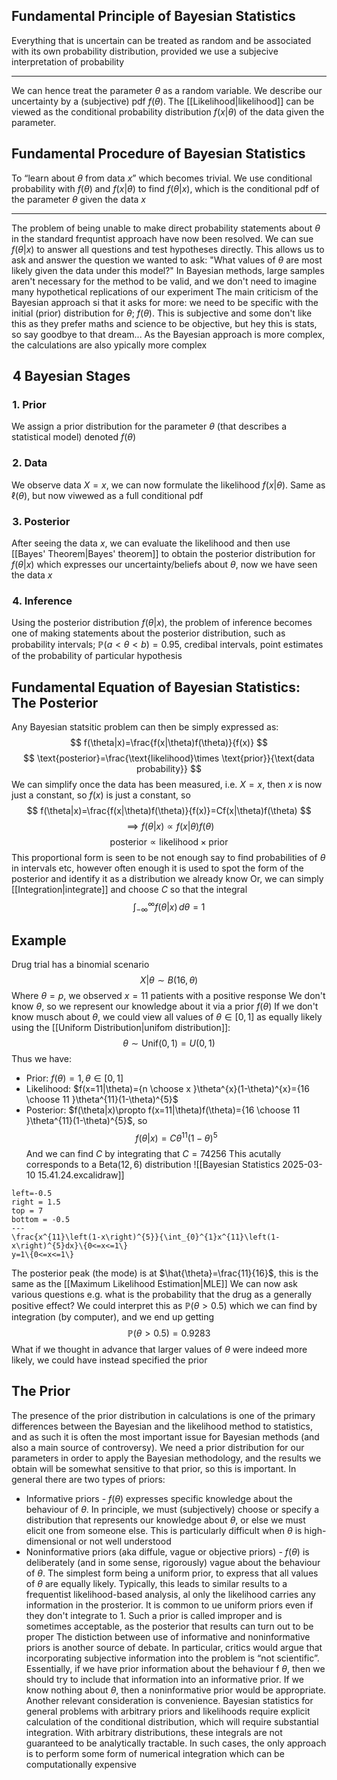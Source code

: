 ## Fundamental Principle of Bayesian Statistics
Everything that is uncertain can be treated as random and be associated with its own probability distribution, provided we use a subjecive interpretation of probability
___
We can hence treat the parameter $\theta$ as a random variable. We describe our uncertainty by a (subjective) pdf $f(\theta)$. The [[Likelihood|likelihood]] can be viewed as the conditional probability distribution $f(x|\theta)$ of the data given the parameter.
## Fundamental Procedure of Bayesian Statistics
To “learn about $\theta$ from data $x$” which becomes trivial. We use conditional probability with $f(\theta)$ and $f(x|\theta)$ to find $f(\theta|x)$, which is the conditional pdf of the parameter $\theta$ given the data $x$
___
The problem of being unable to make direct probability statements about $\theta$ in the standard frequntist approach have now been resolved. We can sue $f(\theta|x)$ to answer all questions and test hypotheses directly. This allows us to ask and answer the question we wanted to ask:
    "What values of $\theta$ are most likely given the data under this model?"
In Bayesian methods, large samples aren't necessary for the method to be valid, and we don't need to imagine many hypothetical replications of our experiment
The main criticism of the Bayesian approach si that it asks for more: we need to be specific with the initial (prior) distribution for $\theta$; $f(\theta)$. This is subjective and some don't like this as they prefer maths and science to be objective, but hey this is stats, so say goodbye to that dream...
As the Bayesian approach is more complex, the calculations are also ypically more complex
## $\hspace{0pt}4$ Bayesian Stages
### $\hspace{0pt}1$. Prior
We assign a prior distribution for the parameter $\theta$ (that describes a statistical model) denoted $f(\theta)$
### $\hspace{0pt}2$. Data
We observe data $X=x$, we can now formulate the likelihood $f(x|\theta)$. Same as $\ell(\theta)$, but now viwewed as a full conditional pdf
### $\hspace{0pt}3$. Posterior
After seeing the data $x$, we can evaluate the likelihood and then use [[Bayes' Theorem|Bayes' theorem]] to obtain the posterior distribution for $f(\theta|x)$ which expresses our uncertainty/beliefs about $\theta$, now we have seen the data $x$
### $\hspace{0pt}4$. Inference
Using the posterior distribution $f(\theta|x)$, the problem of inference becomes one of making statements about the posterior distribution, such as probability intervals; $\mathbb{P}(a<\theta<b)=0.95$, credibal intervals, point estimates of the probability of particular hypothesis
## Fundamental Equation of Bayesian Statistics: The Posterior
Any Bayesian statsitic problem can then be simply expressed as:
$$
f(\theta|x)=\frac{f(x|\theta)f(\theta)}{f(x)}
$$
$$
 \text{posterior}=\frac{\text{likelihood}\times \text{prior}}{\text{data probability}}
$$
We can simplify once the data has been measured, i.e. $X=x$, then $x$ is now just a constant, so $f(x)$ is just a constant, so
$$
f(\theta|x)=\frac{f(x|\theta)f(\theta)}{f(x)}=Cf(x|\theta)f(\theta)
$$
$$
\implies f(\theta|x)\propto f(x|\theta)f(\theta) 
$$
$$
\text{posterior}\propto \text{likelihood}\times \text{prior}
$$
This proportional form is seen to be not enough say to find probabilities of $\theta$ in intervals etc, however often enough it is used to spot the form of the posterior and identify it as a distribution we already know
Or, we can simply [[Integration|integrate]] and choose $C$ so that the integral
$$
\int_{-\infty}^{\infty} f(\theta|x) \, d\theta =1
$$
## Example
Drug trial has a binomial scenario
$$
X|\theta \sim B(16,\theta)
$$
Where $\theta=p$, we observed $x=11$ patients with a positive response
We don't know $\theta$, so we represent our knowledge about it via a prior $f(\theta)$
If we don't know musch about $\theta$, we could view all values of $\theta \in[0,1]$ as equally likely using the [[Uniform Distribution|unifom distribution]]:
$$
\theta \sim \text{Unif}(0,1)=U(0,1)
$$
Thus we have:
- Prior: $f(\theta)=1,\theta \in[0,1]$
- Likelihood: $f(x=11|\theta)={n \choose x }\theta^{x}(1-\theta)^{x}={16 \choose 11 }\theta^{11}(1-\theta)^{5}$
- Posterior: $f(\theta|x)\propto f(x=11|\theta)f(\theta)={16 \choose 11 }\theta^{11}(1-\theta)^{5}$, so
$$
f(\theta|x)=C\theta^{11}(1-\theta)^{5}
$$
And we can find $C$ by integrating that $C=74256$
This acutally corresponds to a $\text{Beta}(12,6)$ distribution
![[Bayesian Statistics 2025-03-10 15.41.24.excalidraw]]
```desmos-graph
left=-0.5
right = 1.5
top = 7
bottom = -0.5
---
\frac{x^{11}\left(1-x\right)^{5}}{\int_{0}^{1}x^{11}\left(1-x\right)^{5}dx}\{0<=x<=1\}
y=1\{0<=x<=1\}
```
The posterior peak (the mode) is at $\hat{\theta}=\frac{11}{16}$, this is the same as the [[Maximum Likelihood Estimation|MLE]]
We can now ask various questions e.g. what is the probability that the drug as a generally positive effect?
We could interpret this as $\mathbb{P}(\theta>0.5)$ which we can find by integration (by computer), and we end up getting
$$
\mathbb{P}(\theta>0.5)=0.9283
$$
What if we thought in advance that larger values of $\theta$ were indeed more likely, we could have instead specified the prior
## The Prior
The presence of the prior distribution in calculations is one of the primary differences between the Bayesian and the likelihood method to statistics, and as such it is often the most important issue for Bayesian methods (and also a main source of controversy). We need a prior distribution for our parameters in order to apply the Bayesian methodology, and the results we obtain will be somewhat sensitive to that prior, so this is important. In general there are two types of priors:
- Informative priors - $f(\theta)$ expresses specific knowledge about the behaviour of $\theta$. In principle, we must (subjectively) choose or specify a distribution that represents our knowledge about $\theta$, or else we must elicit one from someone else. This is particularly difficult when $\theta$ is high-dimensional or not well understood
- Noninformative priors (aka diffule, vague or objective priors) - $f(\theta)$ is deliberately (and in some sense, rigorously) vague about the behaviour of $\theta$. The simplest form being a uniform prior, to express that all values of $\theta$ are equally likely. Typically, this leads to similar results to a frequentist likelihood-based analysis, al only the likelihood carries any information in the prosterior. It is common to ue uniform priors even if they don't integrate to $1$. Such a prior is called improper and is sometimes acceptable, as the posterior that results can turn out to be proper
The distiction between use of informative and noninformative priors is another source of debate. In particular, critics would argue that incorporating subjective information into the problem is “not scientific”. Essentially, if we have prior information about the behaviour f $\theta$, then we should try to include that information into an informative prior. If we know nothing about $\theta$, then a noninformative prior would be appropriate.
Another relevant consideration is convenience. Bayesian statistics for general problems with arbitrary priors and likelihoods require explicit calculation of the conditional distribution, which will require substantial integration. With arbitrary distributions, these integrals are not guaranteed to be analytically tractable. In such cases, the only approach is to perform some form of numerical integration which can be computationally expensive